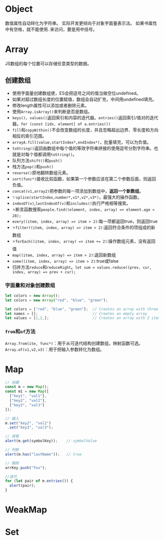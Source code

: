 # Object
数值属性自动转化为字符串。
实际开发更倾向于对象字面量表示法。
如果书属性中有空格，就不能使用`.`来访问，要是用中括号。
# Array
JS数组的每个位置可以存储任意类型的数据。
## 创建数组
- 使用字面量创建数组使，ES会把逗号之间的值当做空位undefined。
- 如果对超过数组长度的位置赋值，数组会自动扩充，中间用undefined填充。
- 修改length属性可以添加或者删除元素。
- 使用`Array.isArray()`来判断是否是数组。
- `keys()`、`values()`返回索引和内容的迭代器。`entries()`返回索引/值对的迭代器。`for (const [idx, element] of a.entries())`
- `fill`和`copyWithin()`不会改变数组的长度，并且忽略超出边界、零长度和方向相反的索引范围。
- `arrayA.fill(value,startIndex*,endIndex*)`，批量填充，可以为负值。
- `toString()`返回由数组中每个值的等效字符串拼接的使用逗号分割字符串。也就是对每个值都调用`toString()`。
- 队列方法`shift()`和`push()`
- 栈方法`pop()`和`push()`
- `reverse()`原地翻转数组元素。
- `sort(func*)`接收比较函数，如果第一个参数应该在第二个参数后面，则返回负值。
- `concat(v1,array2)`把参数的每一项添加到数组中，**返回一个新数组**。
- ✨`splice(startIndex,number*,v1*,v2*,v3*)`，最强大的操作函数。
- `indexOf(v)`,`lastIndexOf(v)`和`includes()`执行严格相等搜索。
- ⭐断言函数搜索`people.find((element, index, array) => element.age < 28);`
- `every((item, index, array) => item > 2)`:每一项都返回true，则返回true
- ⭐`filter((item, index, array) => item > 2)`:返回符合条件的项组成的新数组
- ⭐`forEach((item, index, array) => item += 2)`:操作数组元素，没有返回值
- `map((item, index, array) => item > 2)`:返回新数组
- `some((item, index, array) => item > 2)`:true或false
- 归并方法`reduce`和`reduceRight`。`let sum = values.reduce((prev, cur, index, array) => prev + cur);`
### 字面量和对象创建数组
```js
let colors = new Array();
let colors = new Array("red", "blue", "green");

let colors = ["red", "blue", "green"];  // Creates an array with three strings
let names = [];                         // Creates an empty array
let values = [1,2,];                    // Creates an array with 2 items
```
### `from`和`of`方法
`Array.from(ite, func*)`：用于从可迭代结构创建数组，映射函数可选。
`Array.of(v1,v2,v3)`：用于把输入参数转化为数组。
# Map
```js
// 创建
const m = new Map();
const m1 = new Map([
  ["key1", "val1"],
  ["key2", "val2"],
  ["key3", "val3"]
]);

// 插入
m.set("key2", "val2")
 .set("key3", "val3");

// 获取
alert(m.get(symbolKey));    // symbolValue

// 判断
alert(m.has("lastName"));   // true 

// 删除
arrKey.push("foo");

//迭代
for (let pair of m.entries()) {
  alert(pair);
}
```
# WeakMap
# Set

